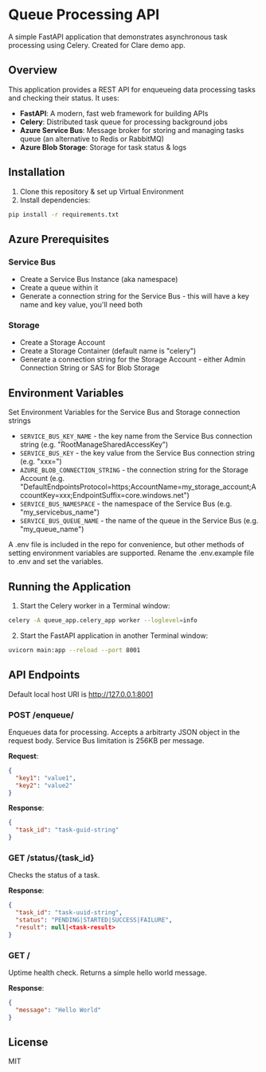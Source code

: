 # Queue Processing API

A simple FastAPI application that demonstrates asynchronous task processing using Celery.
Created for Clare demo app.

## Overview

This application provides a REST API for enqueueing data processing tasks and checking their status. It uses:

- **FastAPI**: A modern, fast web framework for building APIs
- **Celery**: Distributed task queue for processing background jobs
- **Azure Service Bus**: Message broker for storing and managing tasks queue (an alternative to Redis or RabbitMQ)
- **Azure Blob Storage**: Storage for task status & logs

## Installation

1. Clone this repository & set up Virtual Environment
2. Install dependencies:

```bash
pip install -r requirements.txt
```

## Azure Prerequisites

### Service Bus

- Create a Service Bus Instance (aka namespace)
- Create a queue within it
- Generate a connection string for the Service Bus - this will have a key name and key value, you'll need both

### Storage

- Create a Storage Account
- Create a Storage Container (default name is "celery")
- Generate a connection string for the Storage Account - either Admin Connection String or SAS for Blob Storage

## Environment Variables

Set Environment Variables for the Service Bus and Storage connection strings
- `SERVICE_BUS_KEY_NAME` - the key name from the Service Bus connection string (e.g. "RootManageSharedAccessKey")
- `SERVICE_BUS_KEY` - the key value from the Service Bus connection string (e.g. "xxx=")
- `AZURE_BLOB_CONNECTION_STRING` - the connection string for the Storage Account (e.g. "DefaultEndpointsProtocol=https;AccountName=my_storage_account;AccountKey=xxx;EndpointSuffix=core.windows.net")
- `SERVICE_BUS_NAMESPACE` - the namespace of the Service Bus (e.g. "my_servicebus_name")
- `SERVICE_BUS_QUEUE_NAME` - the name of the queue in the Service Bus (e.g. "my_queue_name")

A .env file is included in the repo for convenience, but other methods of setting environment variables are supported. Rename the .env.example file to .env and set the variables.

## Running the Application

1. Start the Celery worker in a Terminal window:

```bash
celery -A queue_app.celery_app worker --loglevel=info
```

2. Start the FastAPI application in another Terminal window:

```bash
uvicorn main:app --reload --port 8001
```

## API Endpoints

Default local host URI is http://127.0.0.1:8001

### POST /enqueue/

Enqueues data for processing. Accepts a arbitrarty JSON object in the request body. Service Bus limitation is 256KB per message.

**Request**:
```json
{
  "key1": "value1",
  "key2": "value2"
}
```

**Response**:
```json
{
  "task_id": "task-guid-string"
}
```

### GET /status/{task_id}

Checks the status of a task.

**Response**:
```json
{
  "task_id": "task-uuid-string",
  "status": "PENDING|STARTED|SUCCESS|FAILURE",
  "result": null|<task-result>
}
```

### GET /

Uptime health check. Returns a simple hello world message.

**Response**:
```json
{
  "message": "Hello World"
}
```
## License

MIT 